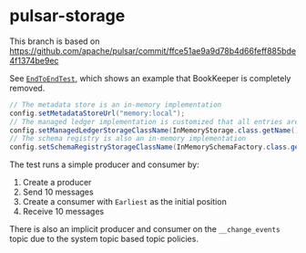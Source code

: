 # pulsar-storage

This branch is based on https://github.com/apache/pulsar/commit/ffce51ae9a9d78b4d66feff885bde4f1374be9ec

See [`EndToEndTest`](./src/test/java/io/bewaremypower/github/EndToEndTest.java), which shows an example that BookKeeper is completely removed.

```java
// The metadata store is an in-memory implementation
config.setMetadataStoreUrl("memory:local");
// The managed ledger implementation is customized that all entries are stored in memory
config.setManagedLedgerStorageClassName(InMemoryStorage.class.getName());
// The schema registry is also an in-memory implementation
config.setSchemaRegistryStorageClassName(InMemorySchemaFactory.class.getName());
```

The test runs a simple producer and consumer by:
1. Create a producer
2. Send 10 messages
3. Create a consumer with `Earliest` as the initial position
4. Receive 10 messages

There is also an implicit producer and consumer on the `__change_events` topic due to the system topic based topic policies.
